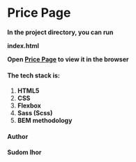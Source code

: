 # Price Page

**In the project directory, you can run**

**index.html**

**Open [Price Page](https://ihor-sudom.github.io/price-page/) to view it in the browser**

#### The tech stack is:

1. **HTML5**
2. **CSS**
3. **Flexbox**
4. **Sass (Scss)**
5. **BEM methodology**


#### Author
#### Sudom Ihor
